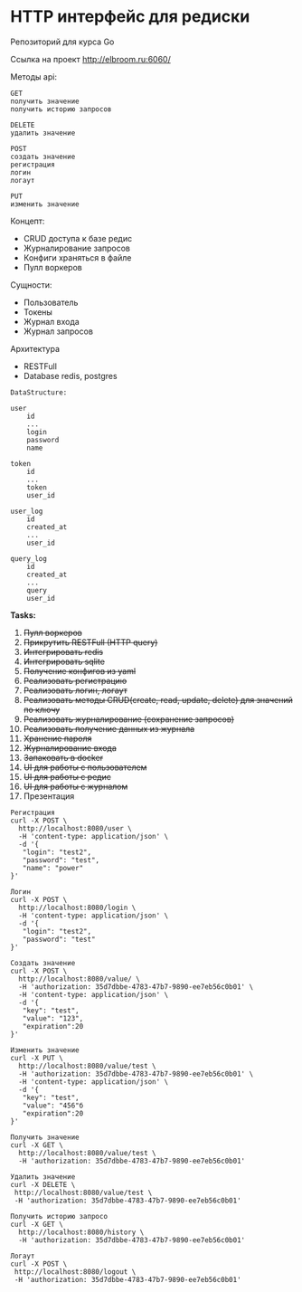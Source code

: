 # HTTP интерфейс для редиски
Репозиторий для курса Go

Ссылка на проект http://elbroom.ru:6060/


Методы api:
```
GET
получить значение
получить историю запросов

DELETE
удалить значение

POST
создать значение
регистрация
логин
логаут

PUT
изменить значение

```
Концепт:
  * CRUD доступа к базе редис
  * Журналирование запросов
  * Конфиги храняться в файле
  * Пулл воркеров

Сущности:
  * Пользователь
  * Токены
  * Журнал входа
  * Журнал запросов


  
 Архитектура
 * RESTFull
 * Database redis, postgres
 
```
DataStructure:

user
    id
    ...
    login
    password
    name
    
token
    id
    ...
    token
    user_id
        
user_log
    id
    created_at
    ...
    user_id
    
query_log
    id
    created_at
    ...
    query
    user_id
```

**Tasks:**
  1. ~~Пулл воркеров~~
  1. ~~Прикрутить RESTFull (HTTP query)~~
  1. ~~Интегрировать redis~~
  1. ~~Интегрировать sqlite~~
  1. ~~Получение конфигов из yaml~~
  1. ~~Реализовать регистрацию~~
  1. ~~Реализовать логин, логаут~~
  1. ~~Реализовать методы CRUD(create, read, update, delete) для значений по ключу~~
  1. ~~Реализовать журналирование (сохранение запросов)~~
  1. ~~Реализовать получение данных из журнала~~
  1. ~~Хранение пароля~~
  1. ~~Журналирование входа~~
  1. ~~Запаковать в docker~~
  1. ~~UI для работы с пользователем~~
  1. ~~UI для работы с редис~~
  1. ~~UI для работы с журналом~~
  1. Презентация
  
 ```
 Регистрация
 curl -X POST \
   http://localhost:8080/user \
   -H 'content-type: application/json' \
   -d '{
 	"login": "test2",
 	"password": "test",
 	"name": "power"
 }'
 
 Логин
 curl -X POST \
   http://localhost:8080/login \
   -H 'content-type: application/json' \
   -d '{
 	"login": "test2",
 	"password": "test"
 }'
 
 Создать значение
 curl -X POST \
   http://localhost:8080/value/ \
   -H 'authorization: 35d7dbbe-4783-47b7-9890-ee7eb56c0b01' \
   -H 'content-type: application/json' \
   -d '{
	"key": "test",
	"value": "123",
	"expiration":20
 }'
 
 Изменить значение
 curl -X PUT \
   http://localhost:8080/value/test \
   -H 'authorization: 35d7dbbe-4783-47b7-9890-ee7eb56c0b01' \
   -H 'content-type: application/json' \
   -d '{
 	"key": "test",
 	"value": "456"б
 	"expiration":20
 }'
 
Получить значение
 curl -X GET \
   http://localhost:8080/value/test \
   -H 'authorization: 35d7dbbe-4783-47b7-9890-ee7eb56c0b01'

Удалить значение
curl -X DELETE \
  http://localhost:8080/value/test \
  -H 'authorization: 35d7dbbe-4783-47b7-9890-ee7eb56c0b01'
  
Получить историю запросо
 curl -X GET \
   http://localhost:8080/history \
   -H 'authorization: 35d7dbbe-4783-47b7-9890-ee7eb56c0b01'
   
Логаут
curl -X POST \
  http://localhost:8080/logout \
  -H 'authorization: 35d7dbbe-4783-47b7-9890-ee7eb56c0b01'

```